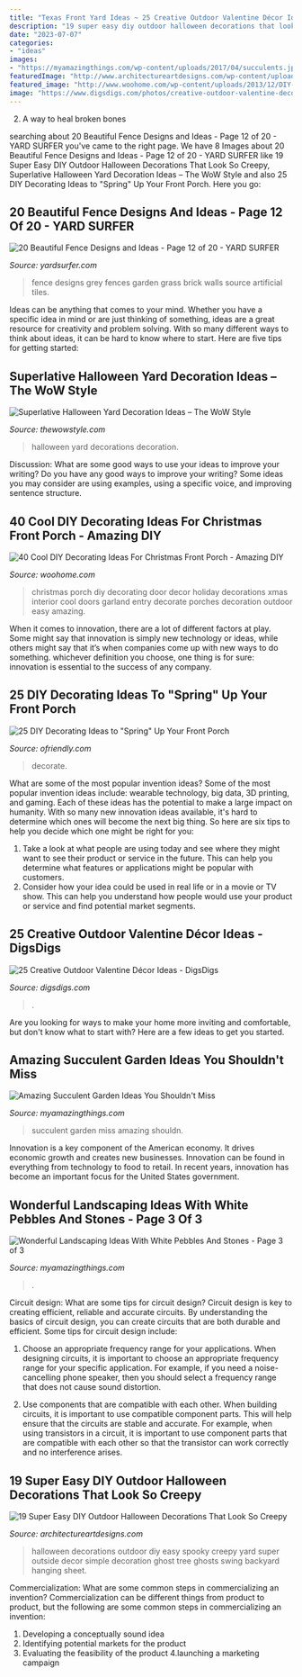 ```yaml
---
title: "Texas Front Yard Ideas ~ 25 Creative Outdoor Valentine Décor Ideas"
description: "19 super easy diy outdoor halloween decorations that look so creepy"
date: "2023-07-07"
categories:
- "ideas"
images:
- "https://myamazingthings.com/wp-content/uploads/2017/04/succulents.jpg"
featuredImage: "http://www.architectureartdesigns.com/wp-content/uploads/2016/10/16-2.jpg"
featured_image: "http://www.woohome.com/wp-content/uploads/2013/12/DIY-Christmas-Porch-Ideas-37.jpg"
image: "https://www.digsdigs.com/photos/creative-outdoor-valentine-decor-ideas-7-554x1044.jpg"
---
```



2. A way to heal broken bones 

	

		
searching about 20 Beautiful Fence Designs and Ideas - Page 12 of 20 - YARD SURFER you've came to the right page. We have 8 Images about 20 Beautiful Fence Designs and Ideas - Page 12 of 20 - YARD SURFER like 19 Super Easy DIY Outdoor Halloween Decorations That Look So Creepy, Superlative Halloween Yard Decoration Ideas – The WoW Style and also 25 DIY Decorating Ideas to &quot;Spring&quot; Up Your Front Porch. Here you go:
		
    
## 20 Beautiful Fence Designs And Ideas - Page 12 Of 20 - YARD SURFER

<img loading=lazy src="http://yardsurfer.com/wp-content/uploads/2017/01/Fence-Designs-and-Ideas-12.jpg" onerror="this.onerror=null;this.src='https://tse2.mm.bing.net/th?id=OIP.tL3XiDAy2V2AW6QBwtH5UQHaKh&amp;pid=15.1';" alt="20 Beautiful Fence Designs and Ideas - Page 12 of 20 - YARD SURFER">

_Source: yardsurfer.com_

>fence designs grey fences garden grass brick walls source artificial tiles. 

	

Ideas can be anything that comes to your mind. Whether you have a specific idea in mind or are just thinking of something, ideas are a great resource for creativity and problem solving. With so many different ways to think about ideas, it can be hard to know where to start. Here are five tips for getting started: 

    
## Superlative Halloween Yard Decoration Ideas – The WoW Style

<img loading=lazy src="http://thewowstyle.com/wp-content/uploads/2016/06/Stunning-Yard-Halloween-Decorations.jpg" onerror="this.onerror=null;this.src='https://tse1.mm.bing.net/th?id=OIP.wkY47gbfsW3Uj1_gt-aG1AHaD4&amp;pid=15.1';" alt="Superlative Halloween Yard Decoration Ideas – The WoW Style">

_Source: thewowstyle.com_

>halloween yard decorations decoration. 

	

Discussion: What are some good ways to use your ideas to improve your writing?
Do you have any good ways to improve your writing? Some ideas you may consider are using examples, using a specific voice, and improving sentence structure.

    
## 40 Cool DIY Decorating Ideas For Christmas Front Porch - Amazing DIY

<img loading=lazy src="http://www.woohome.com/wp-content/uploads/2013/12/DIY-Christmas-Porch-Ideas-37.jpg" onerror="this.onerror=null;this.src='https://tse4.mm.bing.net/th?id=OIP.zd-UdMlgHc0A_vxf3kCHeAHaJ7&amp;pid=15.1';" alt="40 Cool DIY Decorating Ideas For Christmas Front Porch - Amazing DIY">

_Source: woohome.com_

>christmas porch diy decorating door decor holiday decorations xmas interior cool doors garland entry decorate porches decoration outdoor easy amazing. 

	

When it comes to innovation, there are a lot of different factors at play. Some might say that innovation is simply new technology or ideas, while others might say that it’s when companies come up with new ways to do something. whichever definition you choose, one thing is for sure: innovation is essential to the success of any company.

    
## 25 DIY Decorating Ideas To &quot;Spring&quot; Up Your Front Porch

<img loading=lazy src="https://ofriendly.com/wp-content/uploads/2017/02/spring-porch/18-spring-up-your-porch.jpg" onerror="this.onerror=null;this.src='https://tse3.mm.bing.net/th?id=OIP.zRwGrYyKophFKpPn5prE_gHaLH&amp;pid=15.1';" alt="25 DIY Decorating Ideas to &quot;Spring&quot; Up Your Front Porch">

_Source: ofriendly.com_

>decorate. 

	

What are some of the most popular invention ideas?
Some of the most popular invention ideas include: wearable technology, big data, 3D printing, and gaming. Each of these ideas has the potential to make a large impact on humanity. With so many new innovation ideas available, it's hard to determine which ones will become the next big thing. So here are six tips to help you decide which one might be right for you: 
1) Take a look at what people are using today and see where they might want to see their product or service in the future. This can help you determine what features or applications might be popular with customers. 
2) Consider how your idea could be used in real life or in a movie or TV show. This can help you understand how people would use your product or service and find potential market segments.

    
## 25 Creative Outdoor Valentine Décor Ideas - DigsDigs

<img loading=lazy src="https://www.digsdigs.com/photos/creative-outdoor-valentine-decor-ideas-7-554x1044.jpg" onerror="this.onerror=null;this.src='https://tse3.mm.bing.net/th?id=OIP.8Lhm_jS19bZG5en-VVj2ZwHaN9&amp;pid=15.1';" alt="25 Creative Outdoor Valentine Décor Ideas - DigsDigs">

_Source: digsdigs.com_

>. 

	

Are you looking for ways to make your home more inviting and comfortable, but don't know what to start with? Here are a few ideas to get you started. 

    
## Amazing Succulent Garden Ideas You Shouldn&#039;t Miss

<img loading=lazy src="https://myamazingthings.com/wp-content/uploads/2017/04/succulents.jpg" onerror="this.onerror=null;this.src='https://tse2.mm.bing.net/th?id=OIP.39KkMY20fjxQX7ayw8h8pwHaLH&amp;pid=15.1';" alt="Amazing Succulent Garden Ideas You Shouldn&#039;t Miss">

_Source: myamazingthings.com_

>succulent garden miss amazing shouldn. 

	

Innovation is a key component of the American economy. It drives economic growth and creates new businesses. Innovation can be found in everything from technology to food to retail. In recent years, innovation has become an important focus for the United States government.

    
## Wonderful Landscaping Ideas With White Pebbles And Stones - Page 3 Of 3

<img loading=lazy src="https://myamazingthings.com/wp-content/uploads/2017/03/path.jpg" onerror="this.onerror=null;this.src='https://tse4.mm.bing.net/th?id=OIP.JI40F9dl4A3Y2w14ZxKyXQHaFj&amp;pid=15.1';" alt="Wonderful Landscaping Ideas With White Pebbles And Stones - Page 3 of 3">

_Source: myamazingthings.com_

>. 

	

Circuit design: What are some tips for circuit design?
Circuit design is key to creating efficient, reliable and accurate circuits. By understanding the basics of circuit design, you can create circuits that are both durable and efficient. Some tips for circuit design include:
1. Choose an appropriate frequency range for your applications. When designing circuits, it is important to choose an appropriate frequency range for your specific application. For example, if you need a noise-cancelling phone speaker, then you should select a frequency range that does not cause sound distortion.

2. Use components that are compatible with each other. When building circuits, it is important to use compatible component parts. This will help ensure that the circuits are stable and accurate. For example, when using transistors in a circuit, it is important to use component parts that are compatible with each other so that the transistor can work correctly and no interference arises.


    
## 19 Super Easy DIY Outdoor Halloween Decorations That Look So Creepy

<img loading=lazy src="http://www.architectureartdesigns.com/wp-content/uploads/2016/10/16-2.jpg" onerror="this.onerror=null;this.src='https://tse2.mm.bing.net/th?id=OIP.6ZO96CvaypDKtBZ0-fME5AHaLG&amp;pid=15.1';" alt="19 Super Easy DIY Outdoor Halloween Decorations That Look So Creepy">

_Source: architectureartdesigns.com_

>halloween decorations outdoor diy easy spooky creepy yard super outside decor simple decoration ghost tree ghosts swing backyard hanging sheet. 

	

Commercialization: What are some common steps in commercializing an invention?
Commercialization can be different things from product to product, but the following are some common steps in commercializing an invention:
1. Developing a conceptually sound idea 
2. Identifying potential markets for the product 
3. Evaluating the feasibility of the product 
4.launching a marketing campaign 

